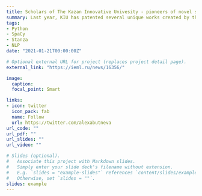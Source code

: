 ```yaml
---
title: Scholars of The Kazan Innovative Univesity - pioneers of novel scientific developments
summary: Last year, KIU has patented several unique works created by the university scholars and researchers, confirming its reputation as an innovative institution. [RU]
tags:
- Python
- SpaCy
- Stanza
- NLP
date: "2021-01-21T00:00:00Z"

# Optional external URL for project (replaces project detail page).
external_link: "https://ieml.ru/news/16356/"

image:
  caption: 
  focal_point: Smart

links:
- icon: twitter
  icon_pack: fab
  name: Follow
  url: https://twitter.com/alexabutneva
url_code: ""
url_pdf: ""
url_slides: ""
url_video: ""

# Slides (optional).
#   Associate this project with Markdown slides.
#   Simply enter your slide deck's filename without extension.
#   E.g. `slides = "example-slides"` references `content/slides/example-slides.md`.
#   Otherwise, set `slides = ""`.
slides: example
---
```

